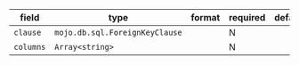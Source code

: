 | field | type | format | required | default | description |
|---|---|---|---|---|---|
| `clause` | `mojo.db.sql.ForeignKeyClause` |  | N |  |  |
| `columns` | `Array<string>` |  | N |  |
